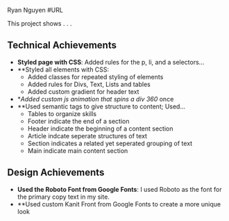 Ryan Nguyen
#URL

This project shows . . .

## Technical Achievements
- **Styled page with CSS**: Added rules for the p, li, and a selectors...
- **Styled all elements with CSS:
	- Added classes for repeated styling of elements
	- Added rules for Divs, Text, Lists and tables
	- Added custom gradient for header text
- **Added custom js animation that spins a div 360* once
- **Used semantic tags to give structure to content; Used...
	- Tables to organize skills
	- Footer indicate the end of a section
	- Header indicate the beginning of a content section
	- Article indcate seperate structures of text
	- Section indicates a related yet seperated grouping of text
	- Main indicate main content section
	

## Design Achievements
- **Used the Roboto Font from Google Fonts**: I used Roboto as the font for the primary copy text in my site.
- **Used custom Kanit Front from Google Fonts to create a more unique look

